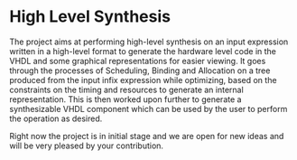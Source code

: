 # High Level Synthesis

The project aims at performing high-level synthesis on an input expression written in a high-level format to generate the hardware level code in the VHDL and some graphical representations for easier viewing. It goes through the processes of Scheduling, Binding and Allocation on a tree produced from the input infix expression while optimizing, based on the constraints on the timing and resources to generate an internal representation. This is then worked upon further to generate a synthesizable VHDL component which can be used by the user to perform the operation as desired.

Right now the project is in initial stage and we are open for new ideas and will be very pleased by your contribution. 
